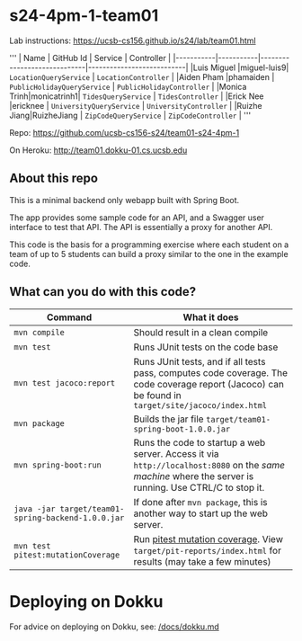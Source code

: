 # s24-4pm-1-team01

Lab instructions: <https://ucsb-cs156.github.io/s24/lab/team01.html>

'''
|   Name    | GitHub Id |  Service                    | Controller                |
|-----------|-----------|-----------------------------|---------------------------|
|Luis Miguel |miguel-luis9| `LocationQueryService`      | `LocationController`      |
|Aiden Pham  |phamaiden   | `PublicHolidayQueryService` | `PublicHolidayController` |
|Monica Trinh|monicatrinh1| `TidesQueryService`         | `TidesController`         |
|Erick Nee   |ericknee    | `UniversityQueryService`    | `UniversityController`    |
|Ruizhe Jiang|RuizheJiang | `ZipCodeQueryService`       | `ZipCodeController`       |
'''


Repo: https://github.com/ucsb-cs156-s24/team01-s24-4pm-1


On Heroku: http://team01.dokku-01.cs.ucsb.edu

## About this repo

This is a minimal backend only webapp built with Spring Boot.

The app provides some sample code for an API, and a Swagger user interface
to test that API.  The API is essentially a proxy for another API.

This code is the basis for a programming exercise where each student on a
team of up to 5 students can build a proxy similar to the one in the example code.

## What can you do with this code?

| Command | What it does   |
|----------|---------------------------------------|
| `mvn compile` | Should result in a clean compile |
| `mvn test` | Runs JUnit tests on the code base |
| `mvn test jacoco:report` | Runs JUnit tests, and if all tests pass, computes code coverage.  The code coverage report (Jacoco) can be found in `target/site/jacoco/index.html` |
| `mvn package` | Builds the jar file `target/team01-spring-boot-1.0.0.jar` |
| `mvn spring-boot:run` | Runs the code to startup a web server.  Access it via `http://localhost:8080` on the *same machine* where the server is running.  Use CTRL/C to stop it. |
| `java -jar target/team01-spring-backend-1.0.0.jar` | If done after `mvn package`, this is another way to start up the web server.|
| `mvn test pitest:mutationCoverage` | Run [pitest mutation coverage](https://pitest.org).  View `target/pit-reports/index.html` for results (may take a few minutes)|

# Deploying on Dokku

For advice on deploying on Dokku, see: [/docs/dokku.md](/docs/dokku.md)

